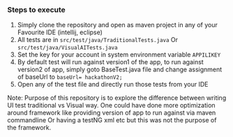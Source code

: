 
### Steps to execute

1. Simply clone the repository and open as maven project in any of your Favourite IDE (intellij, eclipse)
2. All tests are in `src/test/java/TraditionalTests.java` Or `src/test/java/VisualAITests.java`
3. Set the key for your account in system environment variable `APPILIKEY`
4. By default test will run against version1 of the app, to run against version2 of app, 
simply goto BaseTest.java file and change assignment of baseUrl to `baseUrl= hackathonV2;`
5. Open any of the test file and directly run those tests from your IDE

Note: Purpose of this repository is to explore the difference between writing UI test traditional vs Visual way. One could have done more optimization around framework like providing version of app to run against via maven commandline Or having a testNG xml etc but this was not the purpose of the framework.
